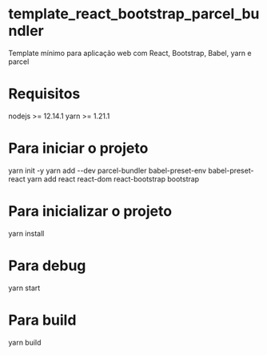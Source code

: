 # template_react_bootstrap_parcel_bundler
Template mínimo para aplicação web com React, Bootstrap, Babel, yarn e parcel

# Requisitos
nodejs >= 12.14.1
yarn >= 1.21.1

# Para iniciar o projeto
yarn init -y
yarn add --dev parcel-bundler babel-preset-env babel-preset-react
yarn add react react-dom react-bootstrap bootstrap

# Para inicializar o projeto
yarn install

# Para debug
yarn start

# Para build 
yarn build
